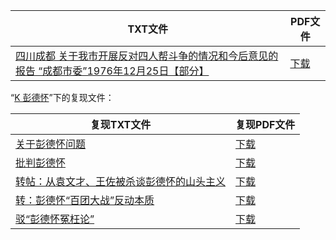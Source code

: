 | TXT文件 | PDF文件 |
| ------- | ------- |
| [四川成都 关于我市开展反对四人帮斗争的情况和今后意见的报告 “成都市委”1976年12月25日【部分】](%E5%9B%9B%E5%B7%9D%E6%88%90%E9%83%BD%20%E5%85%B3%E4%BA%8E%E6%88%91%E5%B8%82%E5%BC%80%E5%B1%95%E5%8F%8D%E5%AF%B9%E5%9B%9B%E4%BA%BA%E5%B8%AE%E6%96%97%E4%BA%89%E7%9A%84%E6%83%85%E5%86%B5%E5%92%8C%E4%BB%8A%E5%90%8E%E6%84%8F%E8%A7%81%E7%9A%84%E6%8A%A5%E5%91%8A%20%E2%80%9C%E6%88%90%E9%83%BD%E5%B8%82%E5%A7%94%E2%80%9D1976%E5%B9%B412%E6%9C%8825%E6%97%A5%E3%80%90%E9%83%A8%E5%88%86%E3%80%91.txt) | [下载](%E5%9B%9B%E5%B7%9D%E6%88%90%E9%83%BD%20%E5%85%B3%E4%BA%8E%E6%88%91%E5%B8%82%E5%BC%80%E5%B1%95%E5%8F%8D%E5%AF%B9%E5%9B%9B%E4%BA%BA%E5%B8%AE%E6%96%97%E4%BA%89%E7%9A%84%E6%83%85%E5%86%B5%E5%92%8C%E4%BB%8A%E5%90%8E%E6%84%8F%E8%A7%81%E7%9A%84%E6%8A%A5%E5%91%8A%20%E2%80%9C%E6%88%90%E9%83%BD%E5%B8%82%E5%A7%94%E2%80%9D1976%E5%B9%B412%E6%9C%8825%E6%97%A5%E3%80%90%E9%83%A8%E5%88%86%E3%80%91.pdf) |

“[K 彭德怀](../K%20%E5%BD%AD%E5%BE%B7%E6%80%80)”下的复现文件：

| 复现TXT文件 | 复现PDF文件 |
| ------- | ------- |
| [关于彭德怀问题](../K%20%E5%BD%AD%E5%BE%B7%E6%80%80/%E5%85%B3%E4%BA%8E%E5%BD%AD%E5%BE%B7%E6%80%80%E9%97%AE%E9%A2%98.txt) | [下载](../K%20%E5%BD%AD%E5%BE%B7%E6%80%80/%E5%85%B3%E4%BA%8E%E5%BD%AD%E5%BE%B7%E6%80%80%E9%97%AE%E9%A2%98.pdf) |
| [批判彭德怀](../K%20%E5%BD%AD%E5%BE%B7%E6%80%80/%E6%89%B9%E5%88%A4%E5%BD%AD%E5%BE%B7%E6%80%80.txt) | [下载](../K%20%E5%BD%AD%E5%BE%B7%E6%80%80/%E6%89%B9%E5%88%A4%E5%BD%AD%E5%BE%B7%E6%80%80.pdf) |
| [转帖：从袁文才、王佐被杀谈彭德怀的山头主义](../K%20%E5%BD%AD%E5%BE%B7%E6%80%80/%E8%BD%AC%E5%B8%96%EF%BC%9A%E4%BB%8E%E8%A2%81%E6%96%87%E6%89%8D%E3%80%81%E7%8E%8B%E4%BD%90%E8%A2%AB%E6%9D%80%E8%B0%88%E5%BD%AD%E5%BE%B7%E6%80%80%E7%9A%84%E5%B1%B1%E5%A4%B4%E4%B8%BB%E4%B9%89.txt) | [下载](../K%20%E5%BD%AD%E5%BE%B7%E6%80%80/%E8%BD%AC%E5%B8%96%EF%BC%9A%E4%BB%8E%E8%A2%81%E6%96%87%E6%89%8D%E3%80%81%E7%8E%8B%E4%BD%90%E8%A2%AB%E6%9D%80%E8%B0%88%E5%BD%AD%E5%BE%B7%E6%80%80%E7%9A%84%E5%B1%B1%E5%A4%B4%E4%B8%BB%E4%B9%89.pdf) |
| [转：彭德怀“百团大战”反动本质](../K%20%E5%BD%AD%E5%BE%B7%E6%80%80/%E8%BD%AC%EF%BC%9A%E5%BD%AD%E5%BE%B7%E6%80%80%E2%80%9C%E7%99%BE%E5%9B%A2%E5%A4%A7%E6%88%98%E2%80%9D%E5%8F%8D%E5%8A%A8%E6%9C%AC%E8%B4%A8.txt) | [下载](../K%20%E5%BD%AD%E5%BE%B7%E6%80%80/%E8%BD%AC%EF%BC%9A%E5%BD%AD%E5%BE%B7%E6%80%80%E2%80%9C%E7%99%BE%E5%9B%A2%E5%A4%A7%E6%88%98%E2%80%9D%E5%8F%8D%E5%8A%A8%E6%9C%AC%E8%B4%A8.pdf) |
| [驳“彭德怀冤枉论”](../K%20%E5%BD%AD%E5%BE%B7%E6%80%80/%E9%A9%B3%E2%80%9C%E5%BD%AD%E5%BE%B7%E6%80%80%E5%86%A4%E6%9E%89%E8%AE%BA%E2%80%9D.txt) | [下载](../K%20%E5%BD%AD%E5%BE%B7%E6%80%80/%E9%A9%B3%E2%80%9C%E5%BD%AD%E5%BE%B7%E6%80%80%E5%86%A4%E6%9E%89%E8%AE%BA%E2%80%9D.pdf) |

